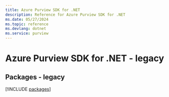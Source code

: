 ```yaml
---
title: Azure Purview SDK for .NET
description: Reference for Azure Purview SDK for .NET
ms.date: 05/27/2024
ms.topic: reference
ms.devlang: dotnet
ms.service: purview
---
```

# Azure Purview SDK for .NET - legacy
## Packages - legacy
[!INCLUDE [packages](purview-index.md)]